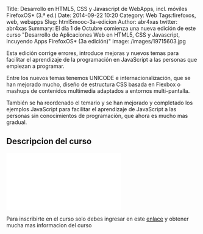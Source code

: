 Title: Desarrollo en HTML5, CSS y Javascript de WebApps, incl. móviles FirefoxOS* (3.ª ed.)
Date: 2014-09-22 10:20
Category: Web
Tags:firefoxos, web, webapps
Slug: html5mooc-3a-edicion
Author: abr4xas
twitter: abr4xas
Summary: El día 1 de Octubre comienza una nueva edición de este curso "Desarrollo de Aplicaciones Web en HTML5, CSS y Javascript, incuyendo Apps FirefoxOS* (3a edición)" 
image: /images/19715603.jpg

Esta edición corrige errores, introduce mejoras y nuevos temas para facilitar el aprendizaje de la programación en JavaScript a las personas que empiezan a programar. 

Entre los nuevos temas tenemos UNICODE e internacionalización, que se han mejorado mucho, diseño de estructura CSS basada en Flexbox o mashups de contenidos multimedia adaptados a entornos multi-pantalla.

También se ha reordenado el temario y se han mejorado y completado los ejemplos JavaScript para facilitar el aprendizaje de JavaScript a las personas sin conocimientos de programación, que ahora es mucho mas gradual.

## Descripcion del curso

<div class="embed-responsive embed-responsive-4by3">
  <iframe class="embed-responsive-item" src="//www.youtube.com/embed/p1mNhmAPExQ" frameborder="0" allowfullscreen></iframe>
</div>


Para inscribirte en el curso solo debes ingresar en este [enlace](https://www.miriadax.net/web/html5mooc) y obtener mucha mas informacion del curso
